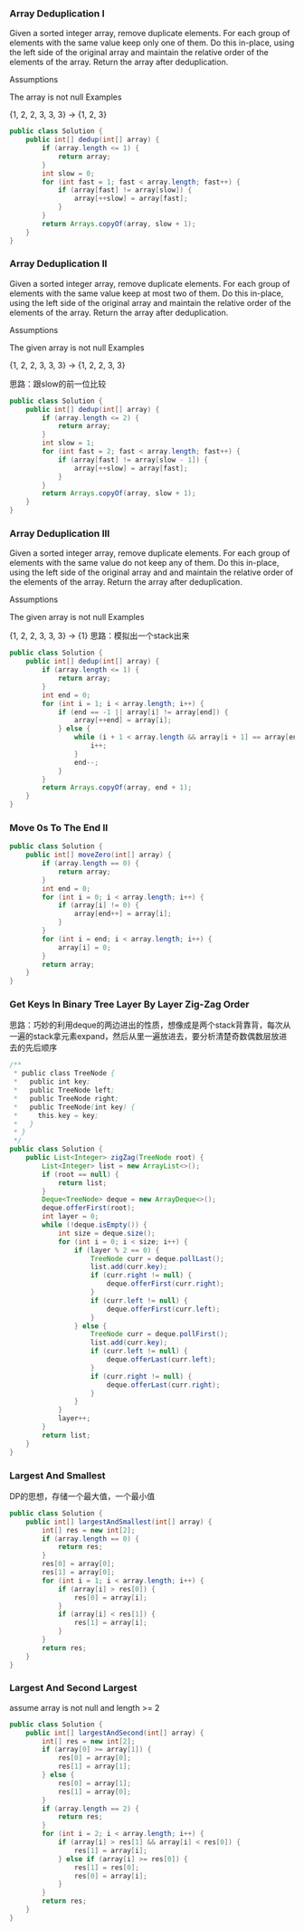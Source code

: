 ### Array Deduplication I
Given a sorted integer array, remove duplicate elements. For each group of elements with the same value keep only one of them. Do this in-place, using the left side of the original array and maintain the relative order of the elements of the array. Return the array after deduplication.

Assumptions

The array is not null
Examples

{1, 2, 2, 3, 3, 3} → {1, 2, 3}
```java
public class Solution {
    public int[] dedup(int[] array) {
        if (array.length <= 1) {
            return array;
        }
        int slow = 0;
        for (int fast = 1; fast < array.length; fast++) {
            if (array[fast] != array[slow]) {
                array[++slow] = array[fast];
            }
        }
        return Arrays.copyOf(array, slow + 1);
    }
}
```

### Array Deduplication II
Given a sorted integer array, remove duplicate elements. For each group of elements with the same value keep at most two of them. Do this in-place, using the left side of the original array and maintain the relative order of the elements of the array. Return the array after deduplication.

Assumptions

The given array is not null
Examples

{1, 2, 2, 3, 3, 3} → {1, 2, 2, 3, 3}

思路：跟slow的前一位比较
```java
public class Solution {
    public int[] dedup(int[] array) {
        if (array.length <= 2) {
            return array;
        }
        int slow = 1;
        for (int fast = 2; fast < array.length; fast++) {
            if (array[fast] != array[slow - 1]) {
                array[++slow] = array[fast];
            }
        }
        return Arrays.copyOf(array, slow + 1);
    }
}
```

### Array Deduplication III
Given a sorted integer array, remove duplicate elements. For each group of elements with the same value do not keep any of them. Do this in-place, using the left side of the original array and and maintain the relative order of the elements of the array. Return the array after deduplication.

Assumptions

The given array is not null
Examples

{1, 2, 2, 3, 3, 3} → {1}
思路：模拟出一个stack出来 
```java
public class Solution {
    public int[] dedup(int[] array) {
        if (array.length <= 1) {
            return array;
        }
        int end = 0;
        for (int i = 1; i < array.length; i++) {
            if (end == -1 || array[i] != array[end]) {
                array[++end] = array[i];
            } else {
                while (i + 1 < array.length && array[i + 1] == array[end]) {
                    i++;
                }
                end--;
            }
        }
        return Arrays.copyOf(array, end + 1);
    }
}
```

### Move 0s To The End II
```java
public class Solution {
    public int[] moveZero(int[] array) {
        if (array.length == 0) {
            return array;
        }
        int end = 0;
        for (int i = 0; i < array.length; i++) {
            if (array[i] != 0) {
                array[end++] = array[i];
            }
        }
        for (int i = end; i < array.length; i++) {
            array[i] = 0;
        }
        return array;
    }
}
```

### Get Keys In Binary Tree Layer By Layer Zig-Zag Order
思路：巧妙的利用deque的两边进出的性质，想像成是两个stack背靠背，每次从一遍的stack拿元素expand，然后从里一遍放进去，要分析清楚奇数偶数层放进去的先后顺序
```java
/**
 * public class TreeNode {
 *   public int key;
 *   public TreeNode left;
 *   public TreeNode right;
 *   public TreeNode(int key) {
 *     this.key = key;
 *   }
 * }
 */
public class Solution {
    public List<Integer> zigZag(TreeNode root) {
        List<Integer> list = new ArrayList<>();
        if (root == null) {
            return list;
        }
        Deque<TreeNode> deque = new ArrayDeque<>();
        deque.offerFirst(root);
        int layer = 0;
        while (!deque.isEmpty()) {
            int size = deque.size();
            for (int i = 0; i < size; i++) {
                if (layer % 2 == 0) {
                    TreeNode curr = deque.pollLast();
                    list.add(curr.key);
                    if (curr.right != null) {
                        deque.offerFirst(curr.right);
                    } 
                    if (curr.left != null) {
                        deque.offerFirst(curr.left);
                    }
                } else {
                    TreeNode curr = deque.pollFirst();
                    list.add(curr.key);
                    if (curr.left != null) {
                        deque.offerLast(curr.left);
                    } 
                    if (curr.right != null) {
                        deque.offerLast(curr.right);
                    }
                }
            }
            layer++;
        }
        return list;
    }
}

```


### Largest And Smallest
DP的思想，存储一个最大值，一个最小值
```java
public class Solution {
    public int[] largestAndSmallest(int[] array) {
        int[] res = new int[2];
        if (array.length == 0) {
            return res;
        }
        res[0] = array[0];
        res[1] = array[0];
        for (int i = 1; i < array.length; i++) {
            if (array[i] > res[0]) {
                res[0] = array[i];
            }
            if (array[i] < res[1]) {
                res[1] = array[i];
            }
        }
        return res;
    }
}
```

### Largest And Second Largest
assume array is not null and length >= 2
```java
public class Solution {
    public int[] largestAndSecond(int[] array) {
        int[] res = new int[2];
        if (array[0] >= array[1]) {
            res[0] = array[0];
            res[1] = array[1];
        } else {
            res[0] = array[1];
            res[1] = array[0];
        }
        if (array.length == 2) {
            return res;
        }
        for (int i = 2; i < array.length; i++) {
            if (array[i] > res[1] && array[i] < res[0]) {
                res[1] = array[i];
            } else if (array[i] >= res[0]) {
                res[1] = res[0];
                res[0] = array[i];
            }
        }
        return res;
    }
}

```